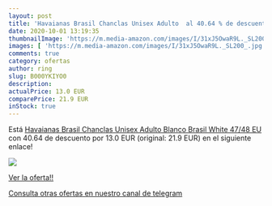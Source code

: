 ```yaml
---
layout: post
title: 'Havaianas Brasil Chanclas Unisex Adulto  al 40.64 % de descuento'
date: 2020-10-01 13:19:35
thumbnailImage: 'https://m.media-amazon.com/images/I/31xJ5OwaR9L._SL200_.jpg'
images: [ 'https://m.media-amazon.com/images/I/31xJ5OwaR9L._SL200_.jpg' ]
comments: true
category: ofertas
author: ring
slug: B000YKIYO0
description:
actualPrice: 13.0 EUR
comparePrice: 21.9 EUR
inStock: true
---
```


Está [Havaianas Brasil Chanclas Unisex Adulto  Blanco Brasil White  47/48 EU](https://www.amazon.com/dp/B000YKIYO0/?tag=redken08-20) con 40.64 de descuento por 13.0 EUR (original: 21.9 EUR) en el siguiente enlace!

[![](https://m.media-amazon.com/images/I/31xJ5OwaR9L._SL200_.jpg)](https://www.amazon.com/dp/B000YKIYO0/?tag=redken08-20)

[Ver la oferta!!](https://www.amazon.com/dp/B000YKIYO0/?tag=redken08-20)

[Consulta otras ofertas en nuestro canal de telegram](https://t.me/s/ofertas25)
